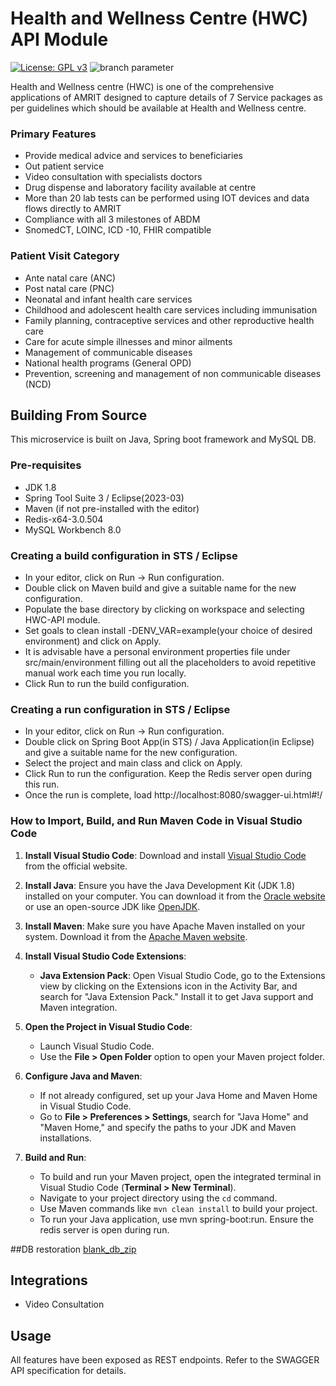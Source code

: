 # Health and Wellness Centre (HWC) API Module 
[![License: GPL v3](https://img.shields.io/badge/License-GPLv3-blue.svg)](https://www.gnu.org/licenses/gpl-3.0)  ![branch parameter](https://github.com/PSMRI/HWC-API/actions/workflows/sast-and-package.yml/badge.svg)

Health and Wellness centre (HWC) is one of the comprehensive applications of AMRIT designed to capture details of 7 Service packages as per guidelines which should be available at Health and Wellness centre.

### Primary Features
* Provide medical advice and services to beneficiaries
* Out patient service 
* Video consultation with specialists doctors
* Drug dispense and laboratory facility available at centre
* More than 20 lab tests can be performed using IOT devices and data flows directly to AMRIT
* Compliance with all 3 milestones of ABDM 
* SnomedCT, LOINC, ICD -10, FHIR compatible

### Patient Visit Category
* Ante natal care (ANC)
* Post natal care (PNC)
* Neonatal and infant health care services
* Childhood and adolescent health care services including immunisation
* Family planning, contraceptive services and other reproductive health care
* Care for acute simple illnesses and minor ailments 
* Management of communicable diseases
* National health programs (General OPD)
* Prevention, screening and management of non communicable diseases (NCD)

## Building From Source
This microservice is built on Java, Spring boot framework and MySQL DB.

### Pre-requisites 
* JDK 1.8
* Spring Tool Suite 3 / Eclipse(2023-03)
* Maven (if not pre-installed with the editor)
* Redis-x64-3.0.504
* MySQL Workbench 8.0

### Creating a build configuration in STS / Eclipse

* In your editor, click on Run -> Run configuration.
* Double click on Maven build and give a suitable name for the new configuration.
* Populate the base directory by clicking on workspace and selecting HWC-API module.
* Set goals to clean install -DENV_VAR=example(your choice of desired environment) and click on Apply. 
* It is advisable have a personal environment properties file under src/main/environment filling out all the placeholders to avoid repetitive manual work each time you run locally.
* Click Run to run the build configuration.

### Creating a run configuration in STS / Eclipse

* In your editor, click on Run -> Run configuration.
* Double click on Spring Boot App(in STS) / Java Application(in Eclipse) and give a suitable name for the new configuration.
* Select the project and main class and click on Apply.
* Click Run to run the configuration. Keep the Redis server open during this run.
* Once the run is complete, load http://localhost:8080/swagger-ui.html#!/

### How to Import, Build, and Run Maven Code in Visual Studio Code

1. **Install Visual Studio Code**: Download and install [Visual Studio Code](https://code.visualstudio.com/) from the official website.

2. **Install Java**: Ensure you have the Java Development Kit (JDK 1.8) installed on your computer. You can download it from the [Oracle website](https://www.oracle.com/java/technologies/javase-downloads.html) or use an open-source JDK like [OpenJDK](https://adoptopenjdk.net/).

3. **Install Maven**: Make sure you have Apache Maven installed on your system. Download it from the [Apache Maven website](https://maven.apache.org/download.cgi).

4. **Install Visual Studio Code Extensions**:
   - **Java Extension Pack**: Open Visual Studio Code, go to the Extensions view by clicking on the Extensions icon in the Activity Bar, and search for "Java Extension Pack." Install it to get Java support and Maven integration.

5. **Open the Project in Visual Studio Code**:
   - Launch Visual Studio Code.
   - Use the **File > Open Folder** option to open your Maven project folder.

6. **Configure Java and Maven**:
   - If not already configured, set up your Java Home and Maven Home in Visual Studio Code.
   - Go to **File > Preferences > Settings**, search for "Java Home" and "Maven Home," and specify the paths to your JDK and Maven installations.

7. **Build and Run**:
   - To build and run your Maven project, open the integrated terminal in Visual Studio Code (**Terminal > New Terminal**).
   - Navigate to your project directory using the `cd` command.
   - Use Maven commands like `mvn clean install` to build your project.
   - To run your Java application, use mvn spring-boot:run. Ensure the redis server is open during run.
   
##DB restoration
[blank_db_zip](https://psmri.github.io/PSMRI/developer-guides/technical-overview/#db-restoration)   

## Integrations
* Video Consultation

## Usage
All features have been exposed as REST endpoints. Refer to the SWAGGER API specification for details.

